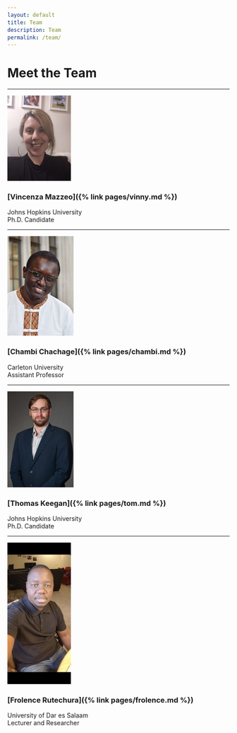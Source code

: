 ```yaml
---
layout: default
title: Team
description: Team
permalink: /team/
---
```

# Meet the Team

---
![Vinny](../pages/images/vinny.jpeg)  
### [Vincenza Mazzeo]({% link pages/vinny.md %})  
Johns Hopkins University  
Ph.D. Candidate  

---

![Chambi](../pages/images/chambi.jpeg)  
### [Chambi Chachage]({% link pages/chambi.md %})  
Carleton University  
Assistant Professor  

---

![Tom](../pages/images/tom.jpeg)  
### [Thomas Keegan]({% link pages/tom.md %})  
Johns Hopkins University  
Ph.D. Candidate  

---

![Frolence](../pages/images/frolence.jpeg)  
### [Frolence Rutechura]({% link pages/frolence.md %})  
University of Dar es Salaam  
Lecturer and Researcher  
 

